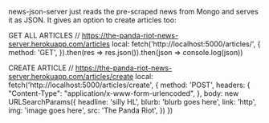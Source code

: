 news-json-server just reads the pre-scraped news from Mongo
and serves it as JSON.
It gives an option to create articles too:


GET ALL ARTICLES
// https://the-panda-riot-news-server.herokuapp.com/articles
local:
fetch('http://localhost:5000/articles/', {
            method: 'GET',
        }).then(res => res.json()).then(json => console.log(json))


CREATE ARTICLE
// https://the-panda-riot-news-server.herokuapp.com/articles/create
local:
fetch('http://localhost:5000/articles/create', {
            method: 'POST',
            headers: {
                "Content-Type": "application/x-www-form-urlencoded",
            },
            body: new URLSearchParams({
                headline: 'silly HL',
                blurb: 'blurb goes here',
				link: 'http',
				img: 'image goes here',
				src: 'The Panda Riot',
            })
        })